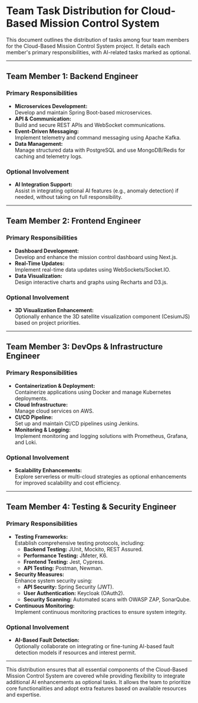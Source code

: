 # Team Task Distribution for Cloud-Based Mission Control System

This document outlines the distribution of tasks among four team members for the Cloud-Based Mission Control System project. It details each member's primary responsibilities, with AI-related tasks marked as optional.

---

## Team Member 1: Backend Engineer

### Primary Responsibilities
- **Microservices Development:**  
  Develop and maintain Spring Boot-based microservices.
- **API & Communication:**  
  Build and secure REST APIs and WebSocket communications.
- **Event-Driven Messaging:**  
  Implement telemetry and command messaging using Apache Kafka.
- **Data Management:**  
  Manage structured data with PostgreSQL and use MongoDB/Redis for caching and telemetry logs.

### Optional Involvement
- **AI Integration Support:**  
  Assist in integrating optional AI features (e.g., anomaly detection) if needed, without taking on full responsibility.

---

## Team Member 2: Frontend Engineer

### Primary Responsibilities
- **Dashboard Development:**  
  Develop and enhance the mission control dashboard using Next.js.
- **Real-Time Updates:**  
  Implement real-time data updates using WebSockets/Socket.IO.
- **Data Visualization:**  
  Design interactive charts and graphs using Recharts and D3.js.

### Optional Involvement
- **3D Visualization Enhancement:**  
  Optionally enhance the 3D satellite visualization component (CesiumJS) based on project priorities.

---

## Team Member 3: DevOps & Infrastructure Engineer

### Primary Responsibilities
- **Containerization & Deployment:**  
  Containerize applications using Docker and manage Kubernetes deployments.
- **Cloud Infrastructure:**  
  Manage cloud services on AWS.
- **CI/CD Pipeline:**  
  Set up and maintain CI/CD pipelines using Jenkins.
- **Monitoring & Logging:**  
  Implement monitoring and logging solutions with Prometheus, Grafana, and Loki.

### Optional Involvement
- **Scalability Enhancements:**  
  Explore serverless or multi-cloud strategies as optional enhancements for improved scalability and cost efficiency.

---

## Team Member 4: Testing & Security Engineer

### Primary Responsibilities
- **Testing Frameworks:**  
  Establish comprehensive testing protocols, including:
  - **Backend Testing:** JUnit, Mockito, REST Assured.
  - **Performance Testing:** JMeter, K6.
  - **Frontend Testing:** Jest, Cypress.
  - **API Testing:** Postman, Newman.
- **Security Measures:**  
  Enhance system security using:
  - **API Security:** Spring Security (JWT).
  - **User Authentication:** Keycloak (OAuth2).
  - **Security Scanning:** Automated scans with OWASP ZAP, SonarQube.
- **Continuous Monitoring:**  
  Implement continuous monitoring practices to ensure system integrity.

### Optional Involvement
- **AI-Based Fault Detection:**  
  Optionally collaborate on integrating or fine-tuning AI-based fault detection models if resources and interest permit.

---


This distribution ensures that all essential components of the Cloud-Based Mission Control System are covered while providing flexibility to integrate additional AI enhancements as optional tasks. It allows the team to prioritize core functionalities and adopt extra features based on available resources and expertise.
